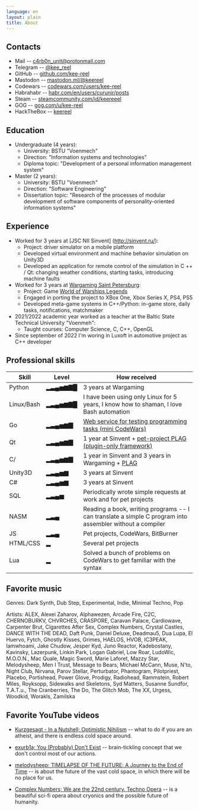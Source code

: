 ```yaml
---
language: en
layout: plain
title: About
---
```


## Contacts

* Mail -- [c4rb0n\_unit@protonmail.com](c4rb0n_unit@protonmail.com)
* Telegram -- [@kee\_reel](https://t.me/kee_reel)
* GitHub -- [github.com/kee-reel](https://github.com/kee-reel)
* Mastodon -- [mastodon.ml/@keereel](https://mastodon.ml/@keereel)
* Codewars -- [codewars.com/users/kee-reel](https://www.codewars.com/users/kee-reel)
* Habrahabr -- [habr.com/en/users/curunir/posts](https://habr.com/en/users/curunir/posts)
* Steam -- [steamcommunity.com/id/keereeel](https://steamcommunity.com/id/keereeel)
* GOG -- [gog.com/u/kee-reel](https://www.gog.com/u/kee-reel)
* HackTheBox -- [keereel](https://app.hackthebox.com/profile/1050457)

## Education

* Undergraduate (4 years):
    * University: BSTU "Voenmech"
    * Direction: "Information systems and technologies"
    * Diploma topic: "Development of a personal information management system"
* Master (2 years):
    * University: BSTU "Voenmech"
    * Direction: "Software Engineering"
    * Dissertation topic: "Research of the processes of modular development of software components of personality-oriented information systems"

## Experience

* Worked for 3 years at [JSC NII Sinvent] (http://sinvent.ru/):
    * Project: driver simulator on a mobile platform
    * Developed virtual environment and machine behavior simulation on Unity3D
    * Developed an application for remote control of the simulation in C ++ / Qt: changing weather conditions, starting tasks, introducing machine faults
* Worked for 3 years at [Wargaming Saint Petersburg](http://gotominsk.wargaming.com/en/about/our-locations/saint-petersburg/):
    * Project: Game [World of Warships Legends](https://wowslegends.com/)
    * Engaged in porting the project to XBox One, Xbox Series X, PS4, PS5
    * Developed meta-game systems in C++/Python: in-game store, daily tasks, notifications, matchmaker
* 2021/2022 academic year worked as a teacher at the Baltic State Technical University "Voenmeh":
    * Taught courses: Computer Science, C, C++, OpenGL
* Since september of 2022 I'm woring in Luxoft in automotive project as C++ developer

## Professional skills

| Skill | Level | How received |
|-------|---------|-------------|
| Python    | ▂▃▄▅▆▇█ | 3 years at Wargaming |
| Linux/Bash| ▂▃▄▅▆▇█ | I have been using only Linux for 5 years, I know how to shaman, I love Bash automation |
| Go        | ▂▃▄▅▆▇  | [Web service for testing programming tasks (mini CodeWars)](https://github.com/kee-reel/LATE) |
| Qt        | ▂▃▄▅▆▇  | 1 year at Sinvent + [pet-project PLAG (plugin-only framework)](/plag) |
| C/        | ▂▃▄▅▆▇  | 1 year in Sinvent and 3 years in Wargaming + [PLAG](/plag) |
| Unity3D   | ▂▃▄▅▆   | 3 years at Sinvent |
| C#        | ▂▃▄▅▆   | 3 years at Sinvent |
| SQL       | ▂▃▄▅    | Periodically wrote simple requests at work and for pet projects |
| NASM      | ▂▃▄     | Reading a book, writing programs -- I can translate a simple C program into assembler without a compiler |
| JS        | ▂▃▄     | Pet projects, CodeWars, BitBurner    |
| HTML/CSS  | ▂       | Several pet projects |
| Lua       | ▂       | Solved a bunch of problems on CodeWars to get familiar with the syntax |

## Favorite music

Genres: Dark Synth, Dub Step, Experimental, Indie, Minimal Techno, Pop

Artists: ALEX, Alexei Zaharov, Alphawezen, Arcade Fire, C2C, CHERNOBURKV, CHVRCHES, CRASPORE, Caravan Palace, Cardiowave, Carpenter Brut, Cigarettes After Sex, Complex Numbers, Crystal Castles, DANCE WITH THE DEAD, Daft Punk, Daniel Deluxe, Deadmau5, Dua Lupa, El Huervo, Fytch, Ghostly Kisses, Grimes, HAELOS, HVOB, IC3PEAK, Iamwhoami, Jake Chudow, Jesper Kyd, Juno Reactor, Kadebostany, Kavinsky, Lazerpunk, Linkin Park, Logan Gabriel, Low Roar, LudoWic, M.O.O.N., Mac Quale, Magic Sword, Marie Laforet, Mazzy Star, Melodysheep, Men I Trust, Message to Bears, Michael McCann, Muse, N'to, Night Club, Nirvana, Parov Stellar, Perturbator, Phantogram, Pilotpriest, Placebo, Portishead, Power Glove, Prodigy, Radiohead, Rammstein, Robert Miles, Royksopp, Sidewalks and Skeletons, Syd Matters, Susanne Sundfor, T.A.T.u., The Cranberries, The Do, The Glitch Mob, The XX, Urgess, Woodkid, Worakls, Zamilska

## Favorite YouTube videos

* [Kurzgesagt - In a Nutshell; Optimistic Nihilism](https://www.youtube.com/watch?v=MBRqu0YOH14) -- what to do if you are an atheist, and there is endless cold space around.

* [exurb1a; You (Probably) Don't Exist](https://www.youtube.com/watch?v=8kX62n6yNXA) -- brain-tickling concept that we don't control most of our actions.

* [melodysheep; TIMELAPSE OF THE FUTURE: A Journey to the End of Time](https://youtu.be/uD4izuDMUQA) -- is about the future of the vast cold space, in which there will be no place for us.

* [Complex Numbers; We are the 22nd century. Techno Opera](https://youtu.be/YrXk2buqsgg) -- is a beautiful sci-fi opera about cryonics and the possible future of humanity.
